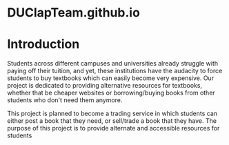 # DUClapTeam.github.io

# Introduction

Students across different campuses and universities already struggle with paying off their tuition, and yet, these institutions have the audacity to force
students to buy textbooks which can easily become very expensive. Our project is dedicated to providing alternative resources for textbooks, whether that be cheaper
websites or borrowing/buying books from other students who don't need them anymore.

This project is planned to become a trading service in which students can either post a book that they need, or sell/trade a book that they have. The purpose of 
this project is to provide alternate and accessible resources for students

